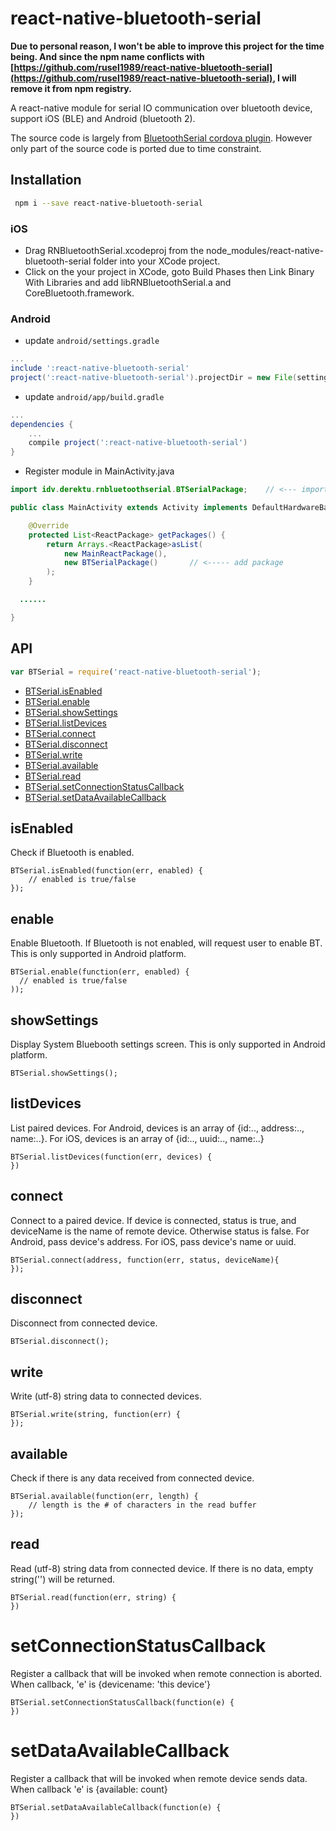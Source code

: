 # react-native-bluetooth-serial

**Due to personal reason, I won't be able to improve this project for the time being. And since the npm name conflicts with [https://github.com/rusel1989/react-native-bluetooth-serial](https://github.com/rusel1989/react-native-bluetooth-serial), I will remove it from npm registry.**

A react-native module for serial IO communication over bluetooth device, support iOS (BLE) and Android (bluetooth 2).

The source code is largely from [BluetoothSerial cordova plugin](https://github.com/don/BluetoothSerial).
However only part of the source code is ported due to time constraint.

## Installation

```bash
 npm i --save react-native-bluetooth-serial
```

### iOS

* Drag RNBluetoothSerial.xcodeproj from the node_modules/react-native-bluetooth-serial folder into your XCode project.
* Click on the your project in XCode, goto Build Phases then Link Binary With Libraries and add libRNBluetoothSerial.a and CoreBluetooth.framework.

### Android

* update `android/settings.gradle`

```gradle
...
include ':react-native-bluetooth-serial'
project(':react-native-bluetooth-serial').projectDir = new File(settingsDir, '../node_modules/react-native-bluetooth-serial/android')
```

* update `android/app/build.gradle`

```gradle
...
dependencies {
    ...
    compile project(':react-native-bluetooth-serial')
}
```

* Register module in MainActivity.java

```java
import idv.derektu.rnbluetoothserial.BTSerialPackage;    // <--- import

public class MainActivity extends Activity implements DefaultHardwareBackBtnHandler {

    @Override
    protected List<ReactPackage> getPackages() {
        return Arrays.<ReactPackage>asList(
            new MainReactPackage(),
            new BTSerialPackage()       // <----- add package
        );
    }

  ......

}
```


## API

```js
var BTSerial = require('react-native-bluetooth-serial');
```

- [BTSerial.isEnabled](#isEnabled)
- [BTSerial.enable](#enable)
- [BTSerial.showSettings](#showSettings)
- [BTSerial.listDevices](#listDevices)
- [BTSerial.connect](#connect)
- [BTSerial.disconnect](#disconnect)
- [BTSerial.write](#write)
- [BTSerial.available](#available)
- [BTSerial.read](#read)
- [BTSerial.setConnectionStatusCallback](#setConnectionStatusCallback)
- [BTSerial.setDataAvailableCallback](#setDataAvailableCallback)


## isEnabled

Check if Bluetooth is enabled.

    BTSerial.isEnabled(function(err, enabled) {
        // enabled is true/false
    });

## enable

Enable Bluetooth. If Bluetooth is not enabled, will request user to enable BT. This is only supported in Android platform.

    BTSerial.enable(function(err, enabled) {
      // enabled is true/false
    ));

## showSettings

Display System Bluebooth settings screen. This is only supported in Android platform.

    BTSerial.showSettings();

## listDevices

List paired devices. For Android, devices is an array of {id:.., address:.., name:..}. For iOS, devices is an array of {id:.., uuid:.., name:..}

    BTSerial.listDevices(function(err, devices) {
    })

## connect

Connect to a paired device. If device is connected, status is true, and deviceName is the
name of remote device. Otherwise status is false. For Android, pass device's address. For iOS, pass device's name or uuid.

    BTSerial.connect(address, function(err, status, deviceName){
    });

## disconnect

Disconnect from connected device.

    BTSerial.disconnect();

## write

Write (utf-8) string data to connected devices.

    BTSerial.write(string, function(err) {
    });

## available

Check if there is any data received from connected device.

    BTSerial.available(function(err, length) {
        // length is the # of characters in the read buffer
    });

## read

Read (utf-8) string data from connected device. If there is no data, empty string('') will be returned.

    BTSerial.read(function(err, string) {
    })

# setConnectionStatusCallback

Register a callback that will be invoked when remote connection is aborted. When callback, 'e' is
{devicename: 'this device'}

    BTSerial.setConnectionStatusCallback(function(e) {
    })

# setDataAvailableCallback

Register a callback that will be invoked when remote device sends data. When callback 'e' is
{available: count}

    BTSerial.setDataAvailableCallback(function(e) {
    })
